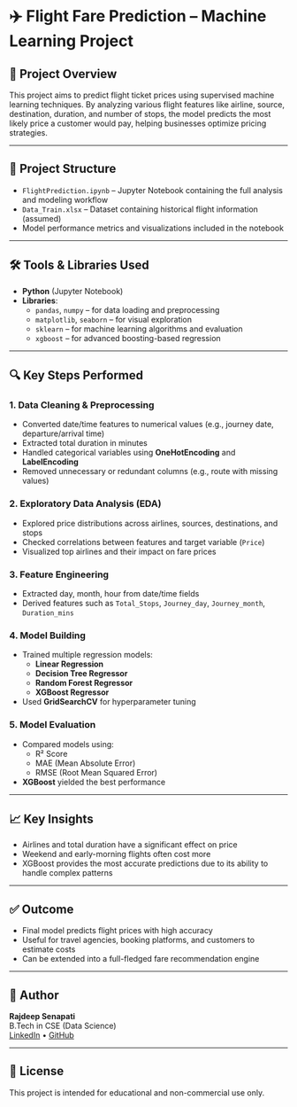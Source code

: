 # ✈️ Flight Fare Prediction – Machine Learning Project

## 📌 Project Overview

This project aims to predict flight ticket prices using supervised machine learning techniques. By analyzing various flight features like airline, source, destination, duration, and number of stops, the model predicts the most likely price a customer would pay, helping businesses optimize pricing strategies.

---

## 📁 Project Structure

- `FlightPrediction.ipynb` – Jupyter Notebook containing the full analysis and modeling workflow
- `Data_Train.xlsx` – Dataset containing historical flight information (assumed)
- Model performance metrics and visualizations included in the notebook

---

## 🛠️ Tools & Libraries Used

- **Python** (Jupyter Notebook)
- **Libraries**:
  - `pandas`, `numpy` – for data loading and preprocessing
  - `matplotlib`, `seaborn` – for visual exploration
  - `sklearn` – for machine learning algorithms and evaluation
  - `xgboost` – for advanced boosting-based regression

---

## 🔍 Key Steps Performed

### 1. Data Cleaning & Preprocessing
- Converted date/time features to numerical values (e.g., journey date, departure/arrival time)
- Extracted total duration in minutes
- Handled categorical variables using **OneHotEncoding** and **LabelEncoding**
- Removed unnecessary or redundant columns (e.g., route with missing values)

### 2. Exploratory Data Analysis (EDA)
- Explored price distributions across airlines, sources, destinations, and stops
- Checked correlations between features and target variable (`Price`)
- Visualized top airlines and their impact on fare prices

### 3. Feature Engineering
- Extracted day, month, hour from date/time fields
- Derived features such as `Total_Stops`, `Journey_day`, `Journey_month`, `Duration_mins`

### 4. Model Building
- Trained multiple regression models:
  - **Linear Regression**
  - **Decision Tree Regressor**
  - **Random Forest Regressor**
  - **XGBoost Regressor**
- Used **GridSearchCV** for hyperparameter tuning

### 5. Model Evaluation
- Compared models using:
  - R² Score
  - MAE (Mean Absolute Error)
  - RMSE (Root Mean Squared Error)
- **XGBoost** yielded the best performance

---

## 📈 Key Insights

- Airlines and total duration have a significant effect on price
- Weekend and early-morning flights often cost more
- XGBoost provides the most accurate predictions due to its ability to handle complex patterns

---

## ✅ Outcome

- Final model predicts flight prices with high accuracy
- Useful for travel agencies, booking platforms, and customers to estimate costs
- Can be extended into a full-fledged fare recommendation engine

---

## 📌 Author

**Rajdeep Senapati**  
B.Tech in CSE (Data Science)  
[LinkedIn](https://www.linkedin.com/in/rajdeep-senapati) • [GitHub](https://github.com/rajdeep-senapati)

---

## 📂 License

This project is intended for educational and non-commercial use only.
